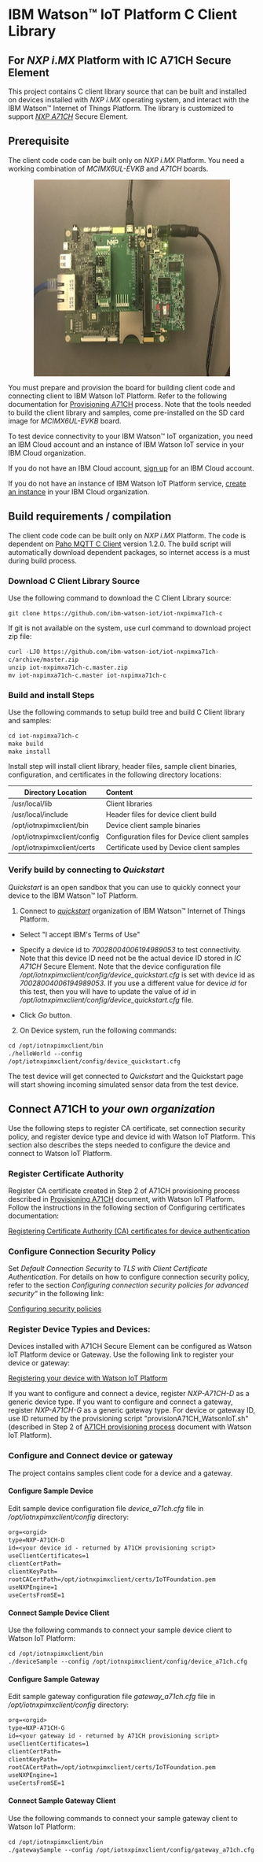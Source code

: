 # IBM Watson™ IoT Platform C Client Library 
## For _NXP i_._MX_ Platform with IC A71CH Secure Element

This project contains C client library source that can be built and installed on devices
installed with _NXP i_._MX_ operating system, and interact with  the IBM Watson™ Internet of 
Things Platform. The library is customized to support 
*[NXP A71CH](https://www.nxp.com/products/identification-and-security/authentication/plug-and-trust-the-fast-easy-way-to-deploy-secure-iot-connections:A71CH)* Secure Element.

## Prerequisite

The client code code can be built only on _NXP i_._MX_ Platform. You need a working 
combination of *MCIMX6UL-EVKB* and *A71CH* boards. 

<img src="images/nxpa71ch.jpg" alt="NXP MCIMX6UL-EVKB and A71CH Board" style="display:block;margin:auto;width:400px;height:400px;"/>

You must prepare and provision the board for building client code and connecting client 
to IBM Watson IoT Platform. Refer to the following documentation for 
[Provisioning A71CH](./provision_a71ch_for_watson_iot_demo.md) process.
Note that the tools needed to build the client library and samples, 
come pre-installed on the SD card image for *MCIMX6UL-EVKB* board.

To test device connectivity to your IBM Watson™ IoT organization, you need an
IBM Cloud account and an instance of IBM Watson IoT service in your IBM Cloud organization.

If you do not have an IBM Cloud account, [sign up](https://console.bluemix.net/registration/) for an IBM Cloud account.

If you do not have an instance of IBM Watson IoT Platform service, 
[create an instance](https://console.bluemix.net/catalog/services/internet-of-things-platform/)
in your IBM Cloud organization.

## Build requirements / compilation

The client code code can be built only on _NXP i_._MX_ Platform. The code is dependent on
[Paho MQTT C Client](http://www.eclipse.org/paho/clients/c/) version 1.2.0. The build
script will automatically download dependent packages, so internet access is a must
during build process.

### Download C Client Library Source

Use the following command to download the C Client Library source:

```
git clone https://github.com/ibm-watson-iot/iot-nxpimxa71ch-c
```

If git is not available on the system, use curl command to download project zip file:

```
curl -LJO https://github.com/ibm-watson-iot/iot-nxpimxa71ch-c/archive/master.zip
unzip iot-nxpimxa71ch-c.master.zip
mv iot-nxpimxa71ch-c.master iot-nxpimxa71ch-c
```

### Build and install Steps

Use the following commands to setup build tree and build C Client library and samples:

```
cd iot-nxpimxa71ch-c
make build
make install
```

Install step will install client library, header files, sample client binaries, configuration,
and certificates in the following directory locations:

| Directory Location | Content |
| ------------------ |:------- |
| /usr/local/lib | Client libraries |
| /usr/local/include | Header files for device client build |
| /opt/iotnxpimxclient/bin | Device client sample binaries |
| /opt/iotnxpimxclient/config | Configuration files for Device client samples |
| /opt/iotnxpimxclient/certs | Certificate used by Device client samples |

### Verify build by connecting to *Quickstart*

*Quickstart* is an open sandbox that you can use to quickly connect your device 
to the IBM Watson™ IoT Platform. 

1. Connect to *[quickstart](https://quickstart.internetofthings.ibmcloud.com/?cm_mc_uid=71367544061615028292336&cm_mc_sid_50200000=59540641520868549701#/)* organization of IBM Watson™ Internet of Things Platform.

* Select "I accept IBM's Terms of Use"
* Specify a device id to *70028004006194989053* to test connectivity. Note that this device ID 
need not be the actual device ID stored in *IC A71CH* Secure Element. Note that the device
configuration file */opt/iotnxpimxclient/config/device_quickstart.cfg* is set with device id
as *70028004006194989053*. If you use a different value for device *id* for this test, then you
will have to update the value of *id* in */opt/iotnxpimxclient/config/device_quickstart.cfg* file.

* Click *Go* button.

2. On Device system, run the following commands:

```
cd /opt/iotnxpimxclient/bin
./helloWorld --config /opt/iotnxpimxclient/config/device_quickstart.cfg
```
The test device will get connected to *Quickstart* and the Quickstart page will start showing
incoming simulated sensor data from the test device.


## Connect A71CH to *your own organization*

Use the following steps to register CA certificate, set connection security policy, and register
device type and device id with Watson IoT Platform. This section also describes the steps needed to
configure the device and connect to Watson IoT Platform.

### Register Certificate Authority

Register CA certificate created in Step 2 of A71CH provisioning process described in 
[Provisioning A71CH](./provision_a71ch_for_watson_iot_demo.md) document, with Watson IoT Platform.
Follow the instructions in the following section of Configuring certificates documentation:

[Registering Certificate Authority (CA) certificates for device authentication](https://console.bluemix.net/docs/services/IoT/reference/security/set_up_certificates.html#set_up_certificates)

### Configure Connection Security Policy

Set *Default Connection Security* to *TLS with Client Certificate Authentication*. For details on how to
configure connection security policy, refer to the section *Configuring connection security policies 
for advanced security"* in the following link:

[Configuring security policies](https://console.bluemix.net/docs/services/IoT/reference/security/set_up_policies.html#set_up_policies.md)

### Register Device Typies and Devices:

Devices installed with A71CH Secure Element can be configured as Watson IoT Platform device or Gateway.
Use the following link to register your device or gateway:

[Registering your device with Watson IoT Platform](https://console.bluemix.net/docs/services/IoT/iotplatform_task.html#iotplatform_task)

If you want to configure and connect a device, register *NXP-A71CH-D* as a generic device type.
If you want to configure and connect a gateway, register *NXP-A71CH-G* as a generic gateway type.
For device or gateway ID, use ID returned by the provisioning script "provisionA71CH_WatsonIoT.sh"
(described in Step 2 of 
[A71CH provisioning process](./provision_a71ch_for_watson_iot_demo.md) document with Watson IoT Platform).

### Configure and Connect device or gateway

The project contains samples client code for a device and a gateway.

#### Configure Sample Device

Edit sample device configuration file *device_a71ch.cfg* file in */opt/iotnxpimxclient/config* directory:

```
org=<orgid>
type=NXP-A71CH-D
id=<your device id - returned by A71CH provisioning script>
useClientCertificates=1
clientCertPath=
clientKeyPath=
rootCACertPath=/opt/iotnxpimxclient/certs/IoTFoundation.pem
useNXPEngine=1
useCertsFromSE=1
```

#### Connect Sample Device Client

Use the following commands to connect your sample device client to Watson IoT Platform:

```
cd /opt/iotnxpimxclient/bin
./deviceSample --config /opt/iotnxpimxclient/config/device_a71ch.cfg
```

#### Configure Sample Gateway

Edit sample gateway configuration file *gateway_a71ch.cfg* file in */opt/iotnxpimxclient/config* directory:

```
org=<orgid>
type=NXP-A71CH-G
id=<your gateway id - returned by A71CH provisioning script>
useClientCertificates=1
clientCertPath=
clientKeyPath=
rootCACertPath=/opt/iotnxpimxclient/certs/IoTFoundation.pem
useNXPEngine=1
useCertsFromSE=1
```

#### Connect Sample Gateway Client

Use the following commands to connect your sample gateway client to Watson IoT Platform:

```
cd /opt/iotnxpimxclient/bin
./gatewaySample --config /opt/iotnxpimxclient/config/gateway_a71ch.cfg
```


